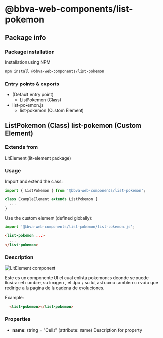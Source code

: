 # @bbva-web-components/list-pokemon

## Package info

### Package installation

Installation using NPM

```bash
npm install @bbva-web-components/list-pokemon
```

### Entry points & exports

- (Default entry point)
  - ListPokemon (Class)
- list-pokemon.js
  - list-pokemon (Custom Element)


## ListPokemon (Class) list-pokemon (Custom Element) 

### Extends from

LitElement (lit-element package)

### Usage

Import and extend the class:

```js
import { ListPokemon } from '@bbva-web-components/list-pokemon';

class ExampleElement extends ListPokemon {
  ...
}
```

Use the custom element (defined globally):

```js
import '@bbva-web-components/list-pokemon/list-pokemon.js';
```

```html
<list-pokemon ...>
  ...
</list-pokemon>
```

### Description

![LitElement component](https://img.shields.io/badge/litElement-component-blue.svg)

Este es un componente UI el cual enlista pokemones deonde se puede ilustrar el nombre, su imagen , el tipo y su id, asi como tambien un voto que redirige a la pagina de  la cadena de evoluciones.

Example:

```html
  <list-pokemon></list-pokemon>
```

### Properties

- **name**: string = "Cells" (attribute: name)
    Description for property
